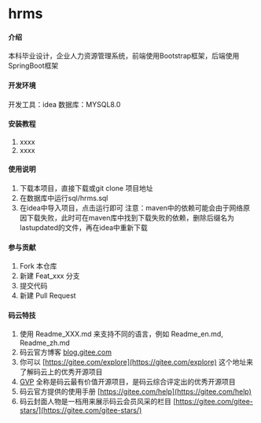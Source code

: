 # hrms

#### 介绍
本科毕业设计，企业人力资源管理系统，前端使用Bootstrap框架，后端使用SpringBoot框架

#### 开发环境
开发工具：idea
数据库：MYSQL8.0

#### 安装教程

1.  xxxx
2.  xxxx

#### 使用说明

1.  下载本项目，直接下载或git clone 项目地址
2.  在数据库中运行sql/hrms.sql
3.  在idea中导入项目，点击运行即可
注意：maven中的依赖可能会由于网络原因下载失败，此时可在maven库中找到下载失败的依赖，删除后缀名为lastupdated的文件，再在idea中重新下载

#### 参与贡献

1.  Fork 本仓库
2.  新建 Feat_xxx 分支
3.  提交代码
4.  新建 Pull Request


#### 码云特技

1.  使用 Readme\_XXX.md 来支持不同的语言，例如 Readme\_en.md, Readme\_zh.md
2.  码云官方博客 [blog.gitee.com](https://blog.gitee.com)
3.  你可以 [https://gitee.com/explore](https://gitee.com/explore) 这个地址来了解码云上的优秀开源项目
4.  [GVP](https://gitee.com/gvp) 全称是码云最有价值开源项目，是码云综合评定出的优秀开源项目
5.  码云官方提供的使用手册 [https://gitee.com/help](https://gitee.com/help)
6.  码云封面人物是一档用来展示码云会员风采的栏目 [https://gitee.com/gitee-stars/](https://gitee.com/gitee-stars/)
